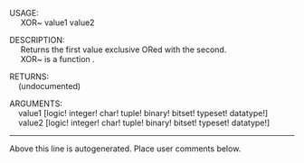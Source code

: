 USAGE:  
&nbsp;&nbsp;&nbsp;&nbsp;&nbsp;XOR~&nbsp;value1&nbsp;value2&nbsp;  
  
DESCRIPTION:  
&nbsp;&nbsp;&nbsp;&nbsp;&nbsp;Returns&nbsp;the&nbsp;first&nbsp;value&nbsp;exclusive&nbsp;ORed&nbsp;with&nbsp;the&nbsp;second.  
&nbsp;&nbsp;&nbsp;&nbsp;&nbsp;XOR~&nbsp;is&nbsp;a&nbsp;function&nbsp;.  
  
RETURNS:  
&nbsp;&nbsp;&nbsp;&nbsp;(undocumented)  
  
ARGUMENTS:  
&nbsp;&nbsp;&nbsp;&nbsp;value1&nbsp;[logic!&nbsp;integer!&nbsp;char!&nbsp;tuple!&nbsp;binary!&nbsp;bitset!&nbsp;typeset!&nbsp;datatype!]  
&nbsp;&nbsp;&nbsp;&nbsp;value2&nbsp;[logic!&nbsp;integer!&nbsp;char!&nbsp;tuple!&nbsp;binary!&nbsp;bitset!&nbsp;typeset!&nbsp;datatype!]  
___
Above this line is autogenerated. Place user comments below.